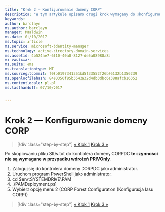 ```yaml
---
title: "Krok 2 — Konfigurowanie domeny CORP"
description: "W tym artykule opisano drugi krok wymagany do skonfigurowania domeny CORP, który polega na uruchomieniu skryptu po skopiowaniu pliku sids.txt do domeny CORPDC"
keywords: 
author: barclayn
ms.author: barclayn
manager: MBaldwin
ms.date: 01/10/2017
ms.topic: article
ms.service: microsoft-identity-manager
ms.technology: active-directory-domain-services
ms.assetid: 4b524ae7-6610-40a0-8127-de5a08988a8a
ms.reviewer: 
ms.suite: ems
ms.translationtype: MT
ms.sourcegitcommit: f08b0197341351bd5f33552f26b96132b1356239
ms.openlocfilehash: 8480350f85b3543a32d4db3dbc6a388afcb16352
ms.contentlocale: pl-pl
ms.lasthandoff: 07/10/2017


---
```


# Krok 2 — Konfigurowanie domeny CORP
<a id="step-2-configuring-the-corp-domain" class="xliff"></a>

>[!div class="step-by-step"]
[« Krok 1](sp1-step1-configuring-priv-domain.md)
[Krok 3 »](sp1-step3-installing-configuring-sql.md)

Po skopiowaniu pliku SIDs.txt do kontrolera domeny CORPDC **te czynności nie są wymagane w przypadku wdrożeń PRIVOnly**.

1. Zaloguj się do kontrolera domeny CORPDC jako administrator.
2. Uruchom program PowerShell jako administrator.
3. cd $env:SYSTEMDRIVE\PAM
4. .\PAMDeployment.ps1
5. Wybierz opcję menu 2 (CORP Forest Configuration (Konfiguracja lasu CORP)).

>[!div class="step-by-step"]
[« Krok 1](sp1-step1-configuring-priv-domain.md)
[Krok 3 »](sp1-step3-installing-configuring-sql.md)

